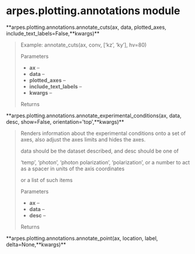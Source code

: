 arpes.plotting.annotations module
=================================

**arpes.plotting.annotations.annotate\_cuts(ax, data, plotted\_axes,
include\_text\_labels=False,**kwargs)\*\*

> Example: annotate\_cuts(ax, conv, \[‘kz’, ‘ky’\], hv=80)
>
> Parameters  
> -   **ax** –
> -   **data** –
> -   **plotted\_axes** –
> -   **include\_text\_labels** –
> -   **kwargs** –
>
> Returns  

**arpes.plotting.annotations.annotate\_experimental\_conditions(ax,
data, desc, show=False, orientation='top',**kwargs)\*\*

> Renders information about the experimental conditions onto a set of
> axes, also adjust the axes limits and hides the axes.
>
> data should be the dataset described, and desc should be one of
>
> ‘temp’, ‘photon’, ‘photon polarization’, ‘polarization’, or a number
> to act as a spacer in units of the axis coordinates
>
> or a list of such items
>
> Parameters  
> -   **ax** –
> -   **data** –
> -   **desc** –
>
> Returns  

**arpes.plotting.annotations.annotate\_point(ax, location, label,
delta=None,**kwargs)\*\*
